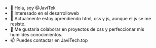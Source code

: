 - 👋 Hola, soy @JaviTek
- 👀 Interesado en el desarrolloweb
- 🌱 Actualmente estoy aprendiendo html, css y js, aunque el js se me resiste.
- 💞️ Me gustaria colaborar en proyectos de css y perfeccionar mis humildes conocimientos.
- 📫 Puedes contactar en JaviTech.top


<!---
JaviTek/JaviTek is a ✨ special ✨ repository because its `README.md` (this file) appears on your GitHub profile.
You can click the Preview link to take a look at your changes.
--->
